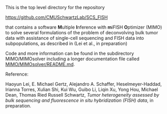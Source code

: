 This is the top level directory for the repository

https://github.com/CMUSchwartzLab/SCS_FISH

that contains a software **M**ultiple **I**nference with **m**iFISH **O**ptimizer (MIMO) to solve several formulations of the problem of deconvolving bulk tumor data with assistance of single-cell sequencing and FISH data into subpopulations, as described in (Lei et al., in preparation)

Code and more information can be found in the subdirectory 
MIMO/MIMOsolver including a longer documentation file called
[MIMO/MIMOsolver/README.md](MIMO/MIMOsolver/README.md).

Reference:

Haoyun Lei, E. Michael Gertz, Alejandro A. Schaffer, Heselmeyer-Haddad, Irianna Torres, 
Xulian Shi, Kui Wu, Guibo Li, Liqin Xu, Yong Hou, Michael Dean, Thomas Ried
Russell Schwartz, _Tumor heterogeneity assessed by bulk sequencing and fluorescence 
in situ hybridization (FISH) data_, in preparation.

